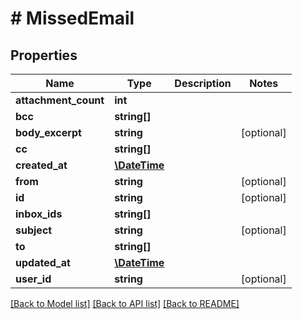 # # MissedEmail

## Properties

Name | Type | Description | Notes
------------ | ------------- | ------------- | -------------
**attachment_count** | **int** |  | 
**bcc** | **string[]** |  | 
**body_excerpt** | **string** |  | [optional] 
**cc** | **string[]** |  | 
**created_at** | [**\DateTime**](\DateTime) |  | 
**from** | **string** |  | [optional] 
**id** | **string** |  | [optional] 
**inbox_ids** | **string[]** |  | 
**subject** | **string** |  | [optional] 
**to** | **string[]** |  | 
**updated_at** | [**\DateTime**](\DateTime) |  | 
**user_id** | **string** |  | [optional] 

[[Back to Model list]](../../README#documentation-for-models) [[Back to API list]](../../README#documentation-for-api-endpoints) [[Back to README]](../../README)


